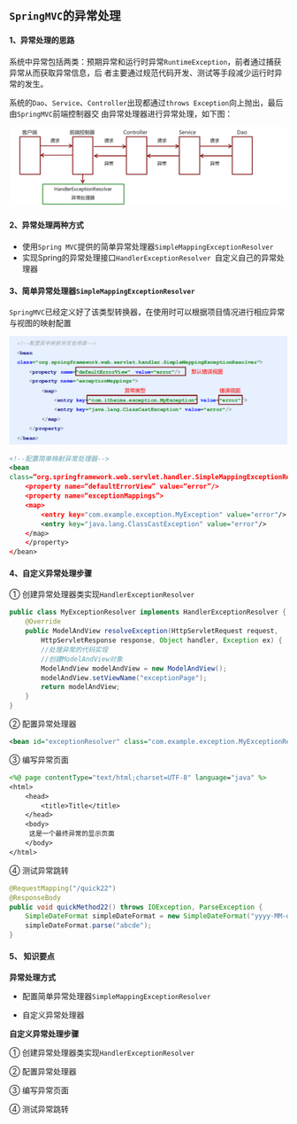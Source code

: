 ## `SpringMVC`的异常处理

#### 1、异常处理的思路

系统中异常包括两类：预期异常和运行时异常`RuntimeException`，前者通过捕获异常从而获取异常信息，后 者主要通过规范代码开发、测试等手段减少运行时异常的发生。

 系统的`Dao`、`Service`、`Controller`出现都通过`throws Exception`向上抛出，最后由`SpringMVC`前端控制器交 由异常处理器进行异常处理，如下图：

![image-20211207131631021](image-20211207131631021.png)

#### 2、异常处理两种方式

* 使用`Spring MVC`提供的简单异常处理器`SimpleMappingExceptionResolver`
* 实现Spring的异常处理接口`HandlerExceptionResolver `自定义自己的异常处理器

#### 3、简单异常处理器`SimpleMappingExceptionResolver`

`SpringMVC`已经定义好了该类型转换器，在使用时可以根据项目情况进行相应异常与视图的映射配置

![image-20211207132034531](image-20211207132034531.png)

```xml
<!--配置简单映射异常处理器-->
<bean 
class=“org.springframework.web.servlet.handler.SimpleMappingExceptionResolver”>
    <property name=“defaultErrorView” value=“error”/>
    <property name=“exceptionMappings”>
    <map>
        <entry key="com.example.exception.MyException" value="error"/>
        <entry key="java.lang.ClassCastException" value="error"/>
    </map>
    </property>
</bean>
```

#### 4、自定义异常处理步骤

① 创建异常处理器类实现`HandlerExceptionResolver`

```java
public class MyExceptionResolver implements HandlerExceptionResolver {
    @Override
    public ModelAndView resolveException(HttpServletRequest request, 
        HttpServletResponse response, Object handler, Exception ex) {
        //处理异常的代码实现
        //创建ModelAndView对象
        ModelAndView modelAndView = new ModelAndView();
        modelAndView.setViewName("exceptionPage");
        return modelAndView;
    }
}
```

 ② 配置异常处理器

```xml
<bean id="exceptionResolver" class="com.example.exception.MyExceptionResolver"/>
```

 ③ 编写异常页面

```jsp
<%@ page contentType="text/html;charset=UTF-8" language="java" %>
<html>
    <head>
    	<title>Title</title>
    </head>
    <body>
   	 这是一个最终异常的显示页面
    </body>
</html>
```

 ④ 测试异常跳转

```java
@RequestMapping("/quick22")
@ResponseBody
public void quickMethod22() throws IOException, ParseException {
    SimpleDateFormat simpleDateFormat = new SimpleDateFormat("yyyy-MM-dd");
    simpleDateFormat.parse("abcde");
}
```

#### 5、 知识要点

**异常处理方式**  

* 配置简单异常处理器`SimpleMappingExceptionResolver` 

* 自定义异常处理器

**自定义异常处理步骤**

① 创建异常处理器类实现`HandlerExceptionResolver `

② 配置异常处理器 

③ 编写异常页面 

④ 测试异常跳转